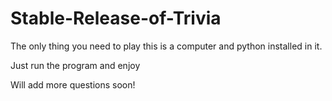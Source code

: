 # Stable-Release-of-Trivia

The only thing you need to play this is a computer and python installed in it.

Just run the program and enjoy

Will add more questions soon!
